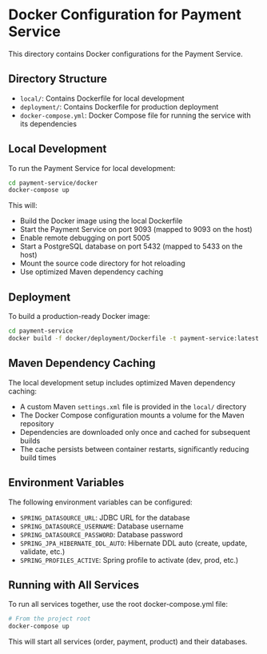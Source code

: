 # Docker Configuration for Payment Service

This directory contains Docker configurations for the Payment Service.

## Directory Structure

- `local/`: Contains Dockerfile for local development
- `deployment/`: Contains Dockerfile for production deployment
- `docker-compose.yml`: Docker Compose file for running the service with its dependencies

## Local Development

To run the Payment Service for local development:

```bash
cd payment-service/docker
docker-compose up
```

This will:
- Build the Docker image using the local Dockerfile
- Start the Payment Service on port 9093 (mapped to 9093 on the host)
- Enable remote debugging on port 5005
- Start a PostgreSQL database on port 5432 (mapped to 5433 on the host)
- Mount the source code directory for hot reloading
- Use optimized Maven dependency caching

## Deployment

To build a production-ready Docker image:

```bash
cd payment-service
docker build -f docker/deployment/Dockerfile -t payment-service:latest .
```

## Maven Dependency Caching

The local development setup includes optimized Maven dependency caching:

- A custom Maven `settings.xml` file is provided in the `local/` directory
- The Docker Compose configuration mounts a volume for the Maven repository
- Dependencies are downloaded only once and cached for subsequent builds
- The cache persists between container restarts, significantly reducing build times

## Environment Variables

The following environment variables can be configured:

- `SPRING_DATASOURCE_URL`: JDBC URL for the database
- `SPRING_DATASOURCE_USERNAME`: Database username
- `SPRING_DATASOURCE_PASSWORD`: Database password
- `SPRING_JPA_HIBERNATE_DDL_AUTO`: Hibernate DDL auto (create, update, validate, etc.)
- `SPRING_PROFILES_ACTIVE`: Spring profile to activate (dev, prod, etc.)

## Running with All Services

To run all services together, use the root docker-compose.yml file:

```bash
# From the project root
docker-compose up
```

This will start all services (order, payment, product) and their databases.
